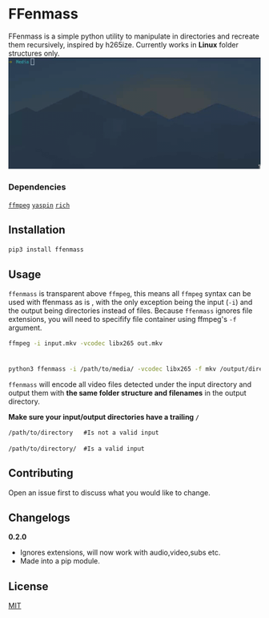 # FFenmass

FFenmass is a simple python utility to manipulate in directories and recreate them recursively, inspired by h265ize.
Currently works in **Linux** folder structures only.
![Demo](example.gif)


### Dependencies
[`ffmpeg`](https://www.ffmpeg.org/)
[`yaspin`](https://github.com/pavdmyt/yaspin)
[`rich`](https://github.com/willmcgugan/rich)


## Installation
```bash
pip3 install ffenmass
```
## Usage



`ffenmass` is transparent above `ffmpeg`, this means all `ffmpeg` syntax can be used with ffenmass as is ,
with the only exception being the input (`-i`) and the output being directories instead of files.
Because `ffenmass` ignores file extensions, you will need to specifify file container using ffmpeg's `-f` argument.




```bash
ffmpeg -i input.mkv -vcodec libx265 out.mkv


python3 ffenmass -i /path/to/media/ -vcodec libx265 -f mkv /output/directory/
```



`ffenmass` will encode all video files detected under the input directory and output them with **the same folder structure and filenames** in the output directory.



**Make sure your input/output directories have a trailing `/`**
```
/path/to/directory   #Is not a valid input

/path/to/directory/  #Is a valid input
```


## Contributing
Open an issue first to discuss what you would like to change.


## Changelogs
 **0.2.0**
 
 - Ignores extensions, will now work with audio,video,subs etc.
 - Made into a pip module.



## License
[MIT](https://choosealicense.com/licenses/mit/)
